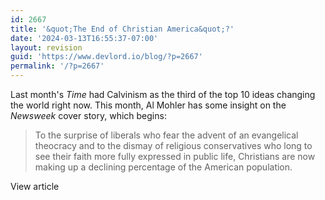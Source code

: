 ```yaml
---
id: 2667
title: '&quot;The End of Christian America&quot;?'
date: '2024-03-13T16:55:37-07:00'
layout: revision
guid: 'https://www.devlord.io/blog/?p=2667'
permalink: '/?p=2667'
---
```


Last month's <i>Time</i> had Calvinism as the third of the top 10 ideas changing the world right now.  This month, Al Mohler has some insight on the <i>Newsweek</i> cover story, which begins:<br /><blockquote>To the surprise of liberals who fear the advent of an evangelical theocracy and to the dismay of religious conservatives who long to see their faith more fully expressed in public life, Christians are now making up a declining percentage of the American population.</blockquote>View article<div class="blogger-post-footer"></div>
